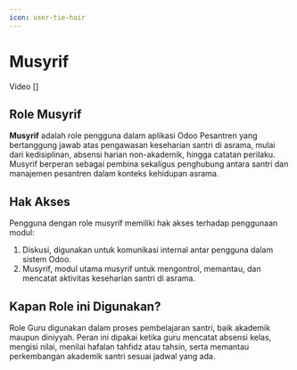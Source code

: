 ```yaml
---
icon: user-tie-hair
---
```


# Musyrif

Video \[]

## Role Musyrif

**Musyrif** adalah role pengguna dalam aplikasi Odoo Pesantren yang bertanggung jawab atas pengawasan keseharian santri di asrama, mulai dari kedisiplinan, absensi harian non-akademik, hingga catatan perilaku. Musyrif berperan sebagai pembina sekaligus penghubung antara santri dan manajemen pesantren dalam konteks kehidupan asrama.

## Hak Akses

Pengguna dengan role musyrif  memiliki hak akses terhadap penggunaan modul:

1. Diskusi, digunakan untuk komunikasi internal antar pengguna dalam sistem Odoo.
2. Musyrif, modul utama musyrif untuk mengontrol, memantau, dan mencatat aktivitas keseharian santri di asrama.

## Kapan Role ini Digunakan?

Role Guru digunakan dalam proses pembelajaran santri, baik akademik maupun diniyyah. Peran ini dipakai ketika guru mencatat absensi kelas, mengisi nilai, menilai hafalan tahfidz atau tahsin, serta memantau perkembangan akademik santri sesuai jadwal yang ada.
